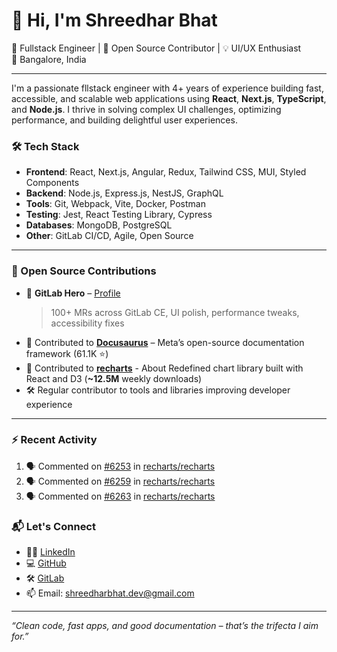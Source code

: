# 👋 Hi, I'm Shreedhar Bhat

🚀 Fullstack Engineer | 🧠 Open Source Contributor | 💡 UI/UX Enthusiast  
📍 Bangalore, India

---

I'm a passionate fllstack engineer with 4+ years of experience building fast, accessible, and scalable web applications using **React**, **Next.js**, **TypeScript**, and **Node.js**. I thrive in solving complex UI challenges, optimizing performance, and building delightful user experiences.

### 🛠️ Tech Stack
- **Frontend**: React, Next.js, Angular, Redux, Tailwind CSS, MUI, Styled Components  
- **Backend**: Node.js, Express.js, NestJS, GraphQL  
- **Tools**: Git, Webpack, Vite, Docker, Postman  
- **Testing**: Jest, React Testing Library, Cypress  
- **Databases**: MongoDB, PostgreSQL  
- **Other**: GitLab CI/CD, Agile, Open Source

---

### 🌟 Open Source Contributions
- 🏅 **GitLab Hero** – [Profile](https://gitlab.com/shridharbhat1998)  
  > 100+ MRs across GitLab CE, UI polish, performance tweaks, accessibility fixes  
- 🧭 Contributed to [**Docusaurus**](https://github.com/facebook/docusaurus) – Meta’s open-source documentation framework (61.1K ⭐)
- 🧭 Contributed to [**recharts**](https://github.com/recharts/recharts) - About
Redefined chart library built with React and D3 (**~12.5M** weekly downloads)
- 🛠️ Regular contributor to tools and libraries improving developer experience  

---

### :zap: Recent Activity
<!--START_SECTION:activity-->
1. 🗣 Commented on [#6253](https://github.com/recharts/recharts/issues/6253#issuecomment-3279525350) in [recharts/recharts](https://github.com/recharts/recharts)
2. 🗣 Commented on [#6259](https://github.com/recharts/recharts/issues/6259#issuecomment-3258543339) in [recharts/recharts](https://github.com/recharts/recharts)
3. 🗣 Commented on [#6263](https://github.com/recharts/recharts/pull/6263#issuecomment-3258478986) in [recharts/recharts](https://github.com/recharts/recharts)
<!--END_SECTION:activity-->

### 📬 Let's Connect
- 🧑‍💼 [LinkedIn](https://www.linkedin.com/in/shreedharbhat-dev/)  
- 💻 [GitHub](https://github.com/shreedharbhat98)  
- 🛠️ [GitLab](https://gitlab.com/shridharbhat1998)  
- 📫 Email: shreedharbhat.dev@gmail.com

---

_“Clean code, fast apps, and good documentation – that’s the trifecta I aim for.”_

